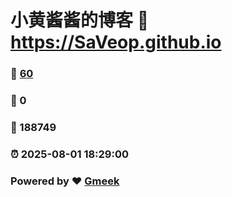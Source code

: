 # 小黄酱酱的博客 :link: https://SaVeop.github.io 
### :page_facing_up: [60](https://SaVeop.github.io/tag.html) 
### :speech_balloon: 0 
### :hibiscus: 188749 
### :alarm_clock: 2025-08-01 18:29:00 
### Powered by :heart: [Gmeek](https://github.com/Meekdai/Gmeek)
